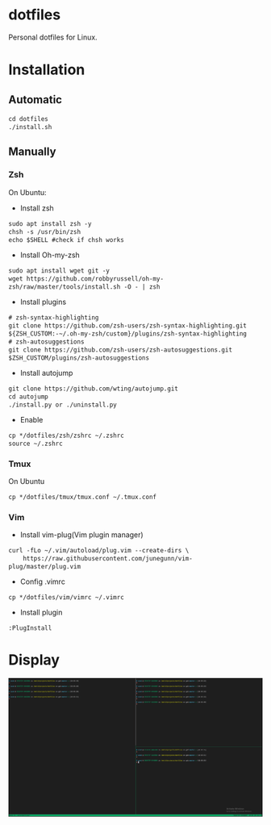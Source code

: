 # dotfiles
Personal dotfiles for Linux.

# Installation
## Automatic
```
cd dotfiles
./install.sh
```

## Manually
### Zsh
On Ubuntu:
* Install zsh
```
sudo apt install zsh -y 
chsh -s /usr/bin/zsh
echo $SHELL #check if chsh works
```
* Install Oh-my-zsh
```
sudo apt install wget git -y
wget https://github.com/robbyrussell/oh-my-zsh/raw/master/tools/install.sh -O - | zsh
```
* Install plugins
```
# zsh-syntax-highlighting
git clone https://github.com/zsh-users/zsh-syntax-highlighting.git ${ZSH_CUSTOM:-~/.oh-my-zsh/custom}/plugins/zsh-syntax-highlighting
# zsh-autosuggestions
git clone https://github.com/zsh-users/zsh-autosuggestions.git $ZSH_CUSTOM/plugins/zsh-autosuggestions
```
* Install autojump
```
git clone https://github.com/wting/autojump.git
cd autojump
./install.py or ./uninstall.py
```
* Enable
```
cp */dotfiles/zsh/zshrc ~/.zshrc
source ~/.zshrc
```

### Tmux
On Ubuntu
```
cp */dotfiles/tmux/tmux.conf ~/.tmux.conf
```

### Vim
* Install vim-plug(Vim plugin manager)
```
curl -fLo ~/.vim/autoload/plug.vim --create-dirs \
    https://raw.githubusercontent.com/junegunn/vim-plug/master/plug.vim
```
* Config .vimrc
```
cp */dotfiles/vim/vimrc ~/.vimrc
```
* Install plugin
```
:PlugInstall
```

# Display
![effect map](./misc/effect_map.png)
